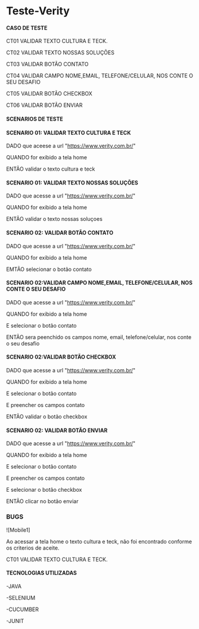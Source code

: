 # Teste-Verity

#### CASO DE TESTE 
CT01 VALIDAR TEXTO CULTURA E TECK.

CT02 VALIDAR TEXTO NOSSAS SOLUÇÕES

CT03 VALIDAR BOTÃO CONTATO 

CT04 VALIDAR CAMPO NOME,EMAIL, TELEFONE/CELULAR, NOS CONTE O SEU DESAFIO

CT05 VALIDAR BOTÃO CHECKBOX

CT06 VALIDAR BOTÃO ENVIAR 


#### SCENARIOS DE TESTE

#### SCENARIO 01: VALIDAR TEXTO CULTURA E TECK

DADO que aceese a url "https://www.verity.com.br/"

QUANDO for exibido a tela home 

ENTÃO  validar o texto cultura e teck

#### SCENARIO 01: VALIDAR TEXTO NOSSAS SOLUÇÕES

DADO que acesse a url "https://www.verity.com.br/"

QUANDO for exibido a tela home 

ENTÃO  validar o texto nossas soluçoes 

#### SCENARIO 02: VALIDAR BOTÃO CONTATO 

 DADO que acesse a url "https://www.verity.com.br/"
 
 QUANDO for exibido a tela home

 EMTÃO selecionar o botão contato 
 
 #### SCENARIO 02:VALIDAR CAMPO NOME,EMAIL, TELEFONE/CELULAR, NOS CONTE O SEU DESAFIO

DADO que acesse a url "https://www.verity.com.br/"

QUANDO for exibido a tela home

E selecionar o botão contato 

ENTÃO sera peenchido os campos nome, email, telefone/celular, nos conte o seu desafio

 #### SCENARIO 02:VALIDAR BOTÃO CHECKBOX
 
DADO que acesse a url "https://www.verity.com.br/"

QUANDO for exibido a tela home

E selecionar o botão contato 

E preencher os campos contato

ENTÃO validar o botão checkbox

 #### SCENARIO 02: VALIDAR BOTÃO ENVIAR 
 
DADO que acesse a url "https://www.verity.com.br/"

QUANDO for exibido a tela home

E selecionar o botão contato 

E preencher os campos contato

E selecionar o botão checkbox

ENTÃO clicar no botão enviar
### BUGS
![Mobile1]

Ao acessar a tela home o texto cultura e teck, não foi encontrado conforme os criterios de aceite.

CT01 VALIDAR TEXTO CULTURA E TECK.
#### TECNOLOGIAS UTILIZADAS

-JAVA

-SELENIUM

-CUCUMBER

-JUNIT

